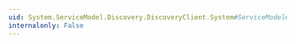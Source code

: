 ```yaml
---
uid: System.ServiceModel.Discovery.DiscoveryClient.System#ServiceModel#ICommunicationObject#State
internalonly: False
---
```


